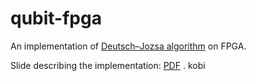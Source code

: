 # qubit-fpga
An implementation of [Deutsch–Jozsa algorithm](https://en.wikipedia.org/wiki/Deutsch%E2%80%93Jozsa_algorithm) on FPGA.

Slide describing the implementation: [PDF](https://zsc.github.io/Quantum%20Computing%20with%20Haskell%20and%20FPGA%20simulation.pdf) .
kobi